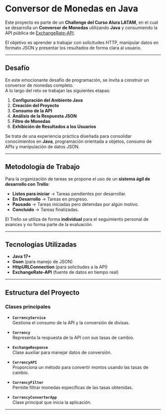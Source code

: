 # Conversor de Monedas en Java

Este proyecto es parte de un **Challenge del Curso Alura LATAM**, en el cual se desarrolla un **Conversor de Monedas** utilizando **Java** y consumiendo la API pública de [ExchangeRate-API](https://www.exchangerate-api.com/).

El objetivo es aprender a trabajar con solicitudes HTTP, manipular datos en formato JSON y presentar los resultados de forma clara al usuario.

---

## Desafío

En este emocionante desafío de programación, se invita a construir un conversor de monedas completo.  
A lo largo del reto se trabajan las siguientes etapas:

1. **Configuración del Ambiente Java**  
2. **Creación del Proyecto**  
3. **Consumo de la API**  
4. **Análisis de la Respuesta JSON**  
5. **Filtro de Monedas**  
6. **Exhibición de Resultados a los Usuarios**

Se trata de una experiencia práctica diseñada para consolidar conocimientos en **Java**, programación orientada a objetos, consumo de APIs y manipulación de datos JSON.

---

## Metodología de Trabajo

Para la organización de tareas se propone el uso de un **sistema ágil de desarrollo con Trello**:

- **Listos para iniciar** → Tareas pendientes por desarrollar.  
- **En Desarrollo** → Tareas en progreso.  
- **Pausado** → Tareas iniciadas pero detenidas por algún motivo.  
- **Concluido** → Tareas finalizadas.  

El Trello se utiliza de forma **individual** para el seguimiento personal de avances y no forma parte de la evaluación.

---

## Tecnologías Utilizadas

- **Java 17+**
- **Gson** (para manejo de JSON)
- **HttpURLConnection** (para solicitudes a la API)
- **ExchangeRate-API** (fuente de datos en tiempo real)

---

## Estructura del Proyecto

### Clases principales

- **`CurrencyService`**  
  Gestiona el consumo de la API y la conversión de divisas.  

- **`Currency`**  
  Representa la respuesta de la API con sus tasas de cambio.  

- **`ExchangeResponse`**  
  Clase auxiliar para manejar datos de conversión.  

- **`CurrencyAPI`**  
  Proporciona un método para convertir montos usando las tasas de cambio.  

- **`CurrencyFilter`**  
  Permite filtrar monedas específicas de las tasas obtenidas.  

- **`CurrencyConverterApp`**  
  Clase principal que inicia la aplicación.  

---


